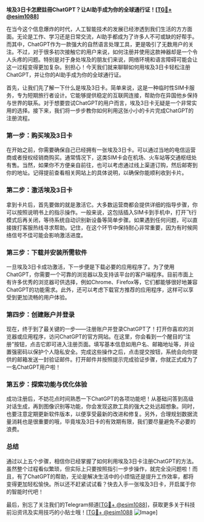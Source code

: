 **埃及3日卡怎麽註冊ChatGPT？让AI助手成为你的全球通行证！[[TG💪+ @esim1088](https://t.me/s/esim1088)]**

在当今这个信息爆炸的时代，人工智能技术的发展已经渗透到我们生活的方方面面。无论是工作、学习还是日常交流，AI助手都成为了许多人不可或缺的好帮手。而其中，ChatGPT作为一款强大的自然语言处理工具，更是吸引了无数用户的关注。不过，对于很多初次接触它的用户来说，如何注册并使用这款神器却是一个令人头疼的问题。特别是对于身处埃及的朋友们来说，网络环境和语言障碍可能会让这一过程变得更加复杂。别担心！今天我们就来聊聊如何用埃及3日卡轻松注册ChatGPT，并让你的AI助手成为你的全球通行证。

首先，让我们先了解一下什么是埃及3日卡。简单来说，这是一种临时性SIM卡服务，专为短期旅行者设计。它能够提供稳定的互联网连接，帮助你在异国他乡保持与世界的联系。对于想要尝试ChatGPT的用户而言，埃及3日卡无疑是一个非常实用的选择。接下来，我们将一步步教你如何利用这张小小的卡片完成ChatGPT的注册流程。

### 第一步：购买埃及3日卡

在开始之前，你需要确保自己已经拥有一张埃及3日卡。可以通过当地的电信运营商或者授权经销商购买。通常情况下，这类SIM卡会在机场、火车站等交通枢纽处有售。当然，如果你不方便亲自前往，也可以考虑通过线上渠道订购，然后邮寄到你的地址。记得提前查看相关网站上的具体说明，以确保你能顺利收到卡片。

### 第二步：激活埃及3日卡

拿到卡片后，首先要做的就是激活它。大多数运营商都会提供详细的指导步骤，你可以按照说明书上的指示操作。一般来说，这包括插入SIM卡到手机中，打开飞行模式后再关闭，等待系统自动识别新设备等简单步骤。如果遇到任何问题，可以直接拨打客服热线寻求帮助。记住，在这个环节中保持耐心非常重要，因为有时候网络信号不佳可能会影响激活进度。

### 第三步：下载并安装所需软件

一旦埃及3日卡成功激活，下一步便是下载必要的应用程序了。为了使用ChatGPT，你需要一个可靠的浏览器以及支持该平台的客户端程序。目前市面上有许多优秀的浏览器可供选择，例如Chrome、Firefox等，它们都能够很好地兼容ChatGPT的功能需求。此外，还可以考虑下载官方推荐的应用程序，这样可以享受到更加流畅的用户体验。

### 第四步：创建账户并登录

现在，终于到了最关键的一步——注册账户并登录ChatGPT了！打开你喜欢的浏览器或应用程序，访问ChatGPT的官方网站。在这里，你会看到一个醒目的“注册”按钮，点击它即可进入注册页面。填写基本信息如用户名、邮箱地址等，并设置强密码以保护个人隐私安全。完成这些操作之后，点击提交按钮，系统会向你提供的邮箱发送一封验证邮件。打开邮件并按照提示完成验证步骤，你就正式成为了一名ChatGPT用户啦！

### 第五步：探索功能与优化体验

成功注册后，不妨花点时间熟悉一下ChatGPT的各项功能吧！从基础问答到高级对话生成，再到图像识别等功能，你会发现这款工具的强大之处远超想象。同时，也要注意定期更新软件版本，以便享受最新的改进和修复。另外，合理规划数据流量消耗也是很重要的哦，毕竟埃及3日卡的有效期有限，我们要尽量避免不必要的浪费。

### 总结

通过以上五个步骤，相信你已经掌握了如何利用埃及3日卡注册ChatGPT的方法。虽然整个过程看似繁琐，但实际上只要按照指引一步步操作，就完全没问题啦！而且，有了ChatGPT的帮助，无论是解决生活中的小烦恼还是提升工作效率，都将变得更加轻松愉快。所以还不赶紧试试看？快去入手一张埃及3日卡，开启属于你的智能时代吧！

最后，别忘了关注我们的Telegram频道[[TG💪+ @esim1088](https://t.me/s/esim1088)]，获取更多关于科技前沿资讯及实用技巧的小贴士哦！[[TG💪+ @esim1088](https://t.me/s/esim1088) ![Image](https://i.postimg.cc/4NQfJmqS/Snipaste-2025-05-13-00-14-12.png)]